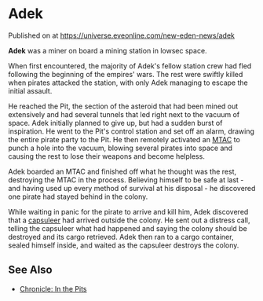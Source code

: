 # Adek
Published on  at https://universe.eveonline.com/new-eden-news/adek

**Adek** was a miner on board a mining station in lowsec space.

When first encountered, the majority of Adek's fellow station crew had fled following the beginning of the empires' wars. The rest were swiftly killed when pirates attacked the station, with only Adek managing to escape the initial assault.

He reached the Pit, the section of the asteroid that had been mined out extensively and had several tunnels that led right next to the vacuum of space. Adek initially planned to give up, but had a sudden burst of inspiration. He went to the Pit's control station and set off an alarm, drawing the entire pirate party to the Pit. He then remotely activated an [MTAC](6tgB9Z8SmRZ7VUX3qScODq) to punch a hole into the vacuum, blowing several pirates into space and causing the rest to lose their weapons and become helpless.

Adek boarded an MTAC and finished off what he thought was the rest, destroying the MTAC in the process. Believing himself to be safe at last - and having used up every method of survival at his disposal - he discovered one pirate had stayed behind in the colony.

While waiting in panic for the pirate to arrive and kill him, Adek discovered that a [capsuleer](15umOALoFBZxVS2oaggvJQ) had arrived outside the colony. He sent out a distress call, telling the capsuleer what had happened and saying the colony should be destroyed and its cargo
retrieved. Adek then ran to a cargo container, sealed himself inside,
and waited as the capsuleer destroys the colony.

See Also
--------

-   [Chronicle: In the Pits](4Gtp7S1hhgAzYCRC0BYL47)
